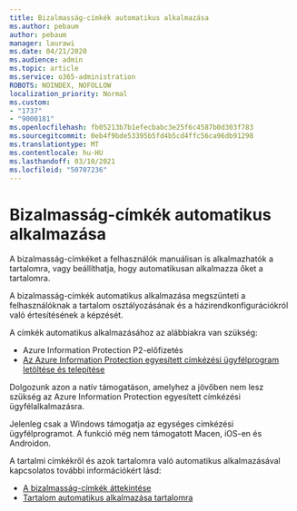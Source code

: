 ```yaml
---
title: Bizalmasság-címkék automatikus alkalmazása
ms.author: pebaum
author: pebaum
manager: laurawi
ms.date: 04/21/2020
ms.audience: admin
ms.topic: article
ms.service: o365-administration
ROBOTS: NOINDEX, NOFOLLOW
localization_priority: Normal
ms.custom:
- "1737"
- "9000181"
ms.openlocfilehash: fb05213b7b1efecbabc3e25f6c4587b0d303f783
ms.sourcegitcommit: 0eb4f9bde53395b5fd4b5cd4ffc56ca96db91298
ms.translationtype: MT
ms.contentlocale: hu-HU
ms.lasthandoff: 03/10/2021
ms.locfileid: "50707236"
---
```

# <a name="auto-apply-sensitivity-labels"></a>Bizalmasság-címkék automatikus alkalmazása

A bizalmasság-címkéket a felhasználók manuálisan is alkalmazhatók a tartalomra, vagy beállíthatja, hogy automatikusan alkalmazza őket a tartalomra.

A bizalmasság-címkék automatikus alkalmazása megszünteti a felhasználóknak a tartalom osztályozásának és a házirendkonfigurációkról való értesítésének a képzését.

A címkék automatikus alkalmazásához az alábbiakra van szükség:

- Azure Information Protection P2-előfizetés
- [Az Azure Information Protection egyesített címkézési ügyfélprogram letöltése és telepítése](https://docs.microsoft.com/azure/information-protection/rms-client/install-unifiedlabelingclient-app)

Dolgozunk azon a natív támogatáson, amelyhez a jövőben nem lesz szükség az Azure Information Protection egyesített címkézési ügyfélalkalmazásra.

Jelenleg csak a Windows támogatja az egységes címkézési ügyfélprogramot.  A funkció még nem támogatott Macen, iOS-en és Androidon.

A tartalmi címkékről és azok tartalomra való automatikus alkalmazásával kapcsolatos további információkért lásd:

- [A bizalmasság-címkék áttekintése](https://docs.microsoft.com/microsoft-365/compliance/sensitivity-labels)
- [Tartalom automatikus alkalmazása tartalomra](https://docs.microsoft.com/microsoft-365/compliance/apply-sensitivity-label-automatically)